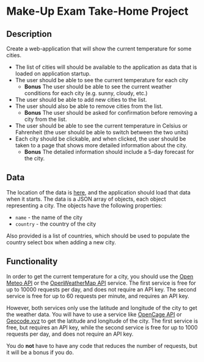 # Make-Up Exam Take-Home Project

## Description

Create a web-application that will show the current temperature for some cities. 

- The list of cities will should be available to the application as data that is loaded on application startup.
- The user should be able to see the current temperature for each city  
    - **Bonus** The user should be able to see the current weather conditions for each city (e.g. sunny, cloudy, etc.)
- The user should be able to add new cities to the list. 
- The user should also be able to remove cities from the list. 
    - **Bonus** The user should be asked for confirmation before removing a city from the list.
- The user should be able to see the current temperature in Celsius or Fahrenheit (the user should be able to switch between the two units)
- Each city should be clickable, and when clicked, the user should be taken to a page that shows more detailed information about the city. 
    - **Bonus** The detailed information should include a 5-day forecast for the city.

## Data 
The location of the data is [here](https://github.com/sweko/uacs-internet-programming-exams/blob/main/make-up/project/places.json), and the application should load that data when it starts. The data is a JSON array of objects, each object representing a city. The objects have the following properties:

- `name` - the name of the city
- `country` - the country of the city

Also provided is a list of countries, which should be used to populate the country select box when adding a new city.

## Functionality

In order to get the current temperature for a city, you should use the [Open Meteo API](https://open-meteo.com/) or the [OpenWeatherMap API](https://openweathermap.org/current) service. The first service is free for up to 10000 requests per day, and does not require an API key. The second service is free for up to 60 requests per minute, and requires an API key.

However, both services only use the latitude and longitude of the city to get the weather data. You will have to use a service like [OpenCage API](https://opencagedata.com/) or [Geocode.xyz](https://geocode.xyz/) to get the latitude and longitude of the city. The first service is free, but requires an API key, while the second service is free for up to 1000 requests per day, and does not require an API key.

You do **not** have to have any code that reduces the number of requests, but it will be a bonus if you do.